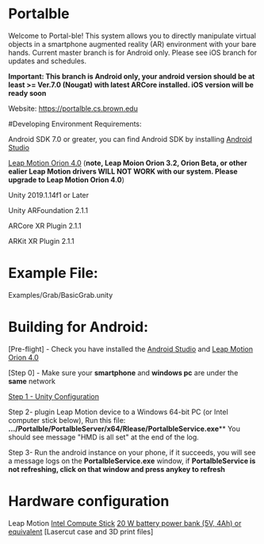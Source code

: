 # Portalble
Welcome to Portal-ble! This system allows you to directly manipulate virtual objects in a smartphone augmented reality (AR)
environment with your bare hands. Current master branch is for Android only. Please see iOS branch for updates and schedules.

**Important: This branch is Android only, your android version should be at least >= Ver.7.0 (Nougat) with latest ARCore installed. iOS version will be ready soon**

Website: https://portalble.cs.brown.edu

#Developing Environment Requirements:

Android SDK 7.0 or greater, you can find Android SDK by installing [Android Studio](https://developer.android.com/studio)

[Leap Motion Orion 4.0](https://developer.leapmotion.com/releases/leap-motion-orion-400) (**note, Leap Moion Orion 3.2, Orion Beta, or other ealier Leap Motion drivers WILL NOT WORK with our system. Please upgrade to Leap Motion Orion 4.0**)

Unity 2019.1.14f1 or Later

Unity ARFoundation 2.1.1

ARCore XR Plugin 2.1.1

ARKit XR Plugin 2.1.1

# Example File:
Examples/Grab/BasicGrab.unity

# Building for Android:
[Pre-flight] - Check you have installed the [Android Studio](https://developer.android.com/studio) and [Leap Motion Orion 4.0](https://developer.leapmotion.com/releases/leap-motion-orion-400)

[Step 0] - Make sure your **smartphone** and **windows pc** are under the **same** network

[Step 1 -  Unity Configuration](https://youtu.be/JmuZOQ3fii4 "Step 1 -  Unity Configuration")

Step 2- plugin Leap Motion device to a Windows 64-bit PC (or Intel computer stick below), 
Run this file:  **.../Portalble/PortalbleServer/x64/Rlease/PortalbleService.exe****
You should see message "HMD is all set" at the end of the log.

Step 3- Run the android instance on your phone, if it succeeds, you will see a message logs on the **PortalbleService.exe** window, if **PortalbleService is not refreshing, click on that window and press anykey to refresh**

# Hardware configuration
Leap Motion
[Intel Compute Stick](https://www.intel.com/content/www/us/en/products/boards-kits/compute-stick/stk2m3w64cc.html)
[20 W battery power bank (5V, 4Ah) or equivalent](https://www.amazon.com/gp/product/B01LRQDAEI/ref=ppx_yo_dt_b_search_asin_title?ie=UTF8&psc=1)
[Lasercut case and 3D print files]

